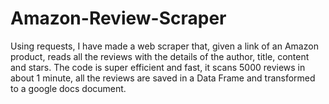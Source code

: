 # Amazon-Review-Scraper
Using requests, I have made a web scraper that, given a link of an Amazon product, reads all the reviews with the details of the author, title, content and stars.
The code is super efficient and fast, it scans 5000 reviews in about 1 minute, all the reviews are saved in a Data Frame and transformed to a google docs document.
